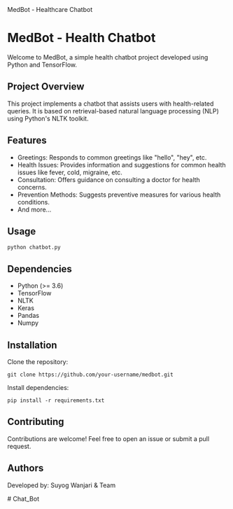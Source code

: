 <!DOCTYPE html>
<html lang="en">
<head>
    <meta charset="UTF-8">
    <meta name="viewport" content="width=device-width, initial-scale=1.0">
MedBot - Healthcare Chatbot
</head>
<body>

<h1>MedBot - Health Chatbot</h1>
    <p>Welcome to MedBot, a simple health chatbot project developed using Python and TensorFlow.</p>

<h2>Project Overview</h2>
    <p>This project implements a chatbot that assists users with health-related queries. It is based on retrieval-based natural language processing (NLP) using Python's NLTK toolkit.</p>

<h2>Features</h2>
    <ul>
        <li>Greetings: Responds to common greetings like "hello", "hey", etc.</li>
        <li>Health Issues: Provides information and suggestions for common health issues like fever, cold, migraine, etc.</li>
        <li>Consultation: Offers guidance on consulting a doctor for health concerns.</li>
        <li>Prevention Methods: Suggests preventive measures for various health conditions.</li>
        <li>And more...</li>
    </ul>

<h2>Usage</h2>
    <pre><code>python chatbot.py</code></pre>

 <h2>Dependencies</h2>
    <ul>
        <li>Python (>= 3.6)</li>
        <li>TensorFlow</li>
        <li>NLTK</li>
        <li>Keras</li>
        <li>Pandas</li>
        <li>Numpy</li>
    </ul>

 <h2>Installation</h2>
    <p>Clone the repository:</p>
    <pre><code>git clone https://github.com/your-username/medbot.git</code></pre>
    <p>Install dependencies:</p>
    <pre><code>pip install -r requirements.txt</code></pre>

 <h2>Contributing</h2>
    <p>Contributions are welcome! Feel free to open an issue or submit a pull request.</p>

<h2>Authors</h2>
    <p>Developed by: Suyog Wanjari & Team</p>

</body>
</html>
# Chat_Bot
